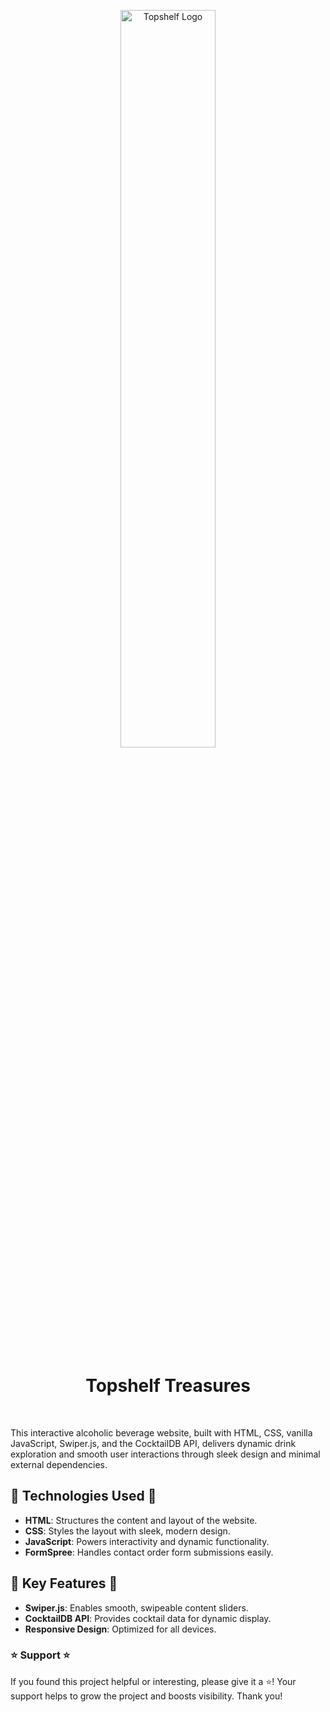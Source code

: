 <p align="center">
<img src="https://online-project-images.s3.us-east-2.amazonaws.com/topshelftreasures/Topshelf.png"  height="55%" width="55%" alt="Topshelf Logo"/>
</p>

<div align="center" id="toc">
<ul style="list-style: none">
<summary>
 <h1>Topshelf Treasures</h1>
</summary>
</ul>
</div>

<br>

This interactive alcoholic beverage website, built with HTML, CSS, vanilla JavaScript, Swiper.js, and the CocktailDB API, delivers dynamic drink exploration and smooth user interactions through sleek design and minimal external dependencies.

## 🚀 Technologies Used 🚀

- **HTML**: Structures the content and layout of the website.
- **CSS**: Styles the layout with sleek, modern design.
- **JavaScript**: Powers interactivity and dynamic functionality.
- **FormSpree**: Handles contact order form submissions easily.

## 📑 Key Features 📑

- **Swiper.js**: Enables smooth, swipeable content sliders.
- **CocktailDB API**: Provides cocktail data for dynamic display.
- **Responsive Design**: Optimized for all devices.


### ⭐️ Support ⭐️
If you found this project helpful or interesting, please give it a ⭐️! Your support helps to grow the project and boosts visibility. Thank you!
